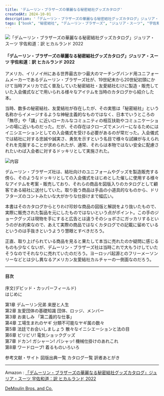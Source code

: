 ```yaml
---
title: 'デムーリン・ブラザーズの華麗なる秘密結社グッズカタログ'
createdAt: 2024-10-01
description: '「デムーリン・ブラザーズの華麗なる秘密結社グッズカタログ」ジュリア・スーツ 宇佐和道：訳 ヒカルランド 2022'
tags: ["book", "秘密結社", "デムーリン・ブラザーズ", "ジュリア・スーツ", "宇佐和道"]
---
```


![「デムーリン・ブラザーズの華麗なる秘密結社グッズカタログ」ジュリア・スーツ 宇佐和道：訳 ヒカルランド 2022](https://i.gyazo.com/1fe1aa28f69d97cafbffabdfe8e62882.png)

#### 「デムーリン・ブラザーズの華麗なる秘密結社グッズカタログ」ジュリア・スーツ 宇佐和道：訳 ヒカルランド 2022

アメリカ、イリノイ州にある世界最古かつ最大のマーチングバンド用ユニフォームメーカーであるデムーリン・ブラザーズ社が、19世紀末から20世紀初頭にかけて当時アメリカで広く普及していた秘密結社・友愛結社むけに製造・販売していた入会儀式などで用いられる様々なアイテムを当時のカタログから紹介した本。

当時、数多の秘密結社、友愛結社が存在したが、その実態は「秘密結社」という名称からイメージするような神秘主義的なものではなく、日本でいうところの「無尽」や「講」に近いローカルなコミュニティの相互扶助やコミュニケーションの場に近いものだった。だが、その存在はクローズでメンバーになるためにはイニシエーションとしての入会儀式を受ける必要があるのが常だった。入会儀式では結社に対する忠誠や誠実さ、勇気を示すという名目で様々な試練が与えられそれを克服することが求められたが、通常、それらは本物ではない安全に配慮されたいわば入会者に対するドッキリとして実施された。

![内容](https://i.gyazo.com/0ae2e5980b3b8135c4a612882089280e.png)

デムーリン・ブラザーズ社は、結社向けのユニフォームやグッズを製造販売する傍ら、そのようなドッキリとしての入会儀式をはじめとした催しに使用する様々なアイテムを考案・販売しており、それらの商品を図版入りのカタログとして顧客である結社に送付していた。取り扱う商品は手品の小道具的なものから、ドリフターズのコントみたいな大がかりな仕掛けまで幅広い。

本書はそのカタログからとりわけ珍妙な商品の図版と解説をより抜いたもので、実際に販売された製品を元にしたものではないという点がポイント。この手のジョークグッズは現物を手にすると広告とは違うそのショボさにガッカリするというのがお約束なので、あえて実際の商品ではなくカタログでの記載に留めているというのは手抜きというようり慧眼とすべきだろう。

正直、取り上げられている商品を見ると果たして本当に売れたのか疑問に感じるものも少なくないが、デムーリン・ブラザーズ社は当時これで大もうけしていたそうなのでそれなりに売れていたのだろう。ヨーロッパ起源とのフリーメーソンリーなどとは少し異なるアメリカン友愛結社カルチャーの一側面なのだろう。

---
#### 目次
序文(デビッド・カッパーフィールド)  
はじめに  

第1章 デムーリン兄弟 来歴と人生  
第2章 友愛団体の基礎知識 団体、ロッジ、メンバー  
第3章 お楽しみ 「第二義的な仕事」  
第4章 工場生まれのヤギ 分類不可能なヤギ属の数々  
第5章 法廷でお会いしましょう 散々なイニシエーションと法の目  
第6章 ビリビリ! 電気ショックグッズ  
第7章 ドカン! ガシャーン! パシャッ! 機械仕掛けのあれこれ  
第8章 ワードローブ! 着るものいろいろ  

参考文献・サイト
図版出典一覧
カタログ一覧
訳者あとがき

---

Amazon : [「デムーリン・ブラザーズの華麗なる秘密結社グッズカタログ」ジュリア・スーツ 宇佐和道：訳 ヒカルランド 2022](https://www.amazon.co.jp/dp/4867421111)    

[DeMoulin Bros\. and Co\.](https://demoulin.com/?srsltid=AfmBOorvrxOL3b1NBA-Vl8Xv2OzZXUWlsLbVTUogfkL9KXWyrfXBIyJl)

